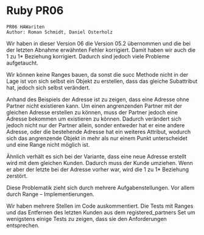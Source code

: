 # Ruby PR06

```
PR06 HAWariten
Author: Roman Schmidt, Daniel Osterholz
```

Wir haben in dieser Version 06 die Version 05.2 übernommen und die bei der letzten Abnahme erwähnten Fehler korrigiert.
Damit haben wir auch die 1 zu 1* Beziehung korrigiert. Dadurch sind jedoch viele Probleme aufgetaucht.

Wir können keine Ranges bauen, da sonst die succ Methode nicht in der Lage ist von sich selbst ein Objekt zu erstellen,
dass das gleiche Subattribut hat, jedoch sich selbst verändert.

Anhand des Beispiels der Adresse ist zu zeigen, dass eine Adresse ohne Partner nicht existieren kann. Um einen
angrenzenden Partner mit der gleichen Adresse erstellen zu können, muss der Partner jedoch eine Adresse bekommen um
existieren zu können. Dadurch verändert sich jedoch nicht nur der Partner allein, sonder entweder hat er eine andere
Adresse, oder die bestehende Adresse hat ein weiteres Attribut, wodurch sich das angrenzende Objekt in mehr als nur
einem Punkt unterscheidet und eine Range nicht möglich ist.

Ähnlich verhält es sich bei der Variante, dass eine neue Adresse erstellt wird mit dem gleichen Kunden. Dadurch muss
der Kunde umziehen. Wenn er aber der letzte bei der Adresse vorher war, wird die 1 zu 1* Beziehung zerstört.

Diese Problematik zieht sich durch mehrere Aufgabenstellungen. Vor allem durch Range – Implementierungen.

Wir haben mehrere Stellen im Code auskommentiert. Die Tests mit Ranges und das Entfernen des letzten Kunden aus dem
registered_partners Set um wenigstens einige Tests zu zeigen, dass sie den Anforderungen entsprechen.